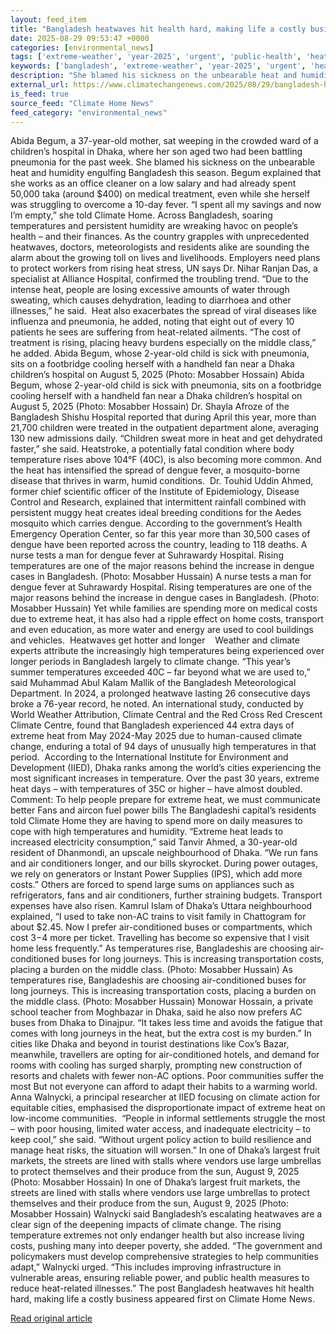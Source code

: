 ```yaml
---
layout: feed_item
title: "Bangladesh heatwaves hit health hard, making life a costly business"
date: 2025-08-29 09:53:47 +0000
categories: [environmental_news]
tags: ['extreme-weather', 'year-2025', 'urgent', 'public-health', 'heatwave', 'climate-health']
keywords: ['bangladesh', 'extreme-weather', 'year-2025', 'urgent', 'heatwaves', 'public-health', 'heatwave', 'health']
description: "She blamed his sickness on the unbearable heat and humidity engulfing Bangladesh this season"
external_url: https://www.climatechangenews.com/2025/08/29/bangladesh-heatwaves-hit-health-hard-making-life-a-costly-business/
is_feed: true
source_feed: "Climate Home News"
feed_category: "environmental_news"
---
```


Abida Begum, a 37-year-old mother, sat weeping in the crowded ward of a children&#8217;s hospital in Dhaka, where her son aged two had been battling pneumonia for the past week. She blamed his sickness on the unbearable heat and humidity engulfing Bangladesh this season. Begum explained that she works as an office cleaner on a low salary and had already spent 50,000 taka (around $400) on medical treatment, even while she herself was struggling to overcome a 10-day fever. “I spent all my savings and now I’m empty,” she told Climate Home. Across Bangladesh, soaring temperatures and persistent humidity are wreaking havoc on people’s health &#8211; and their finances. As the country grapples with unprecedented heatwaves, doctors, meteorologists and residents alike are sounding the alarm about the growing toll on lives and livelihoods. Employers need plans to protect workers from rising heat stress, UN says Dr. Nihar Ranjan Das, a specialist at Alliance Hospital, confirmed the troubling trend. “Due to the intense heat, people are losing excessive amounts of water through sweating, which causes dehydration, leading to diarrhoea and other illnesses,” he said.&nbsp; Heat also exacerbates the spread of viral diseases like influenza and pneumonia, he added, noting that eight out of every 10 patients he sees are suffering from heat-related ailments. “The cost of treatment is rising, placing heavy burdens especially on the middle class,” he added. Abida Begum, whose 2-year-old child is sick with pneumonia, sits on a footbridge cooling herself with a handheld fan near a Dhaka children&#8217;s hospital on August 5, ‎2025 (Photo: Mosabber Hossain) Abida Begum, whose 2-year-old child is sick with pneumonia, sits on a footbridge cooling herself with a handheld fan near a Dhaka children&#8217;s hospital on August 5, ‎2025 (Photo: Mosabber Hossain) Dr. Shayla Afroze of the Bangladesh Shishu Hospital reported that during April this year, more than 21,700 children were treated in the outpatient department alone, averaging 130 new admissions daily. “Children sweat more in heat and get dehydrated faster,” she said. Heatstroke, a potentially fatal condition where body temperature rises above 104°F (40C), is also becoming more common. And the heat has intensified the spread of dengue fever, a mosquito-borne disease that thrives in warm, humid conditions.&nbsp; Dr. Touhid Uddin Ahmed, former chief scientific officer of the Institute of Epidemiology, Disease Control and Research, explained that intermittent rainfall combined with persistent muggy heat creates ideal breeding conditions for the Aedes mosquito which carries dengue. According to the government&#8217;s Health Emergency Operation Center, so far this year more than 30,500 cases of dengue have been reported across the country, leading to 118 deaths. A nurse tests a man for dengue fever at Suhrawardy Hospital. Rising temperatures are one of the major reasons behind the increase in dengue cases in Bangladesh. (Photo: Mosabber Hussain) A nurse tests a man for dengue fever at Suhrawardy Hospital. Rising temperatures are one of the major reasons behind the increase in dengue cases in Bangladesh. (Photo: Mosabber Hussain) Yet while families are spending more on medical costs due to extreme heat, it has also had a ripple effect on home costs, transport and even education, as more water and energy are used to cool buildings and vehicles.&nbsp; Heatwaves get hotter and longer&nbsp;&nbsp;&nbsp; Weather and climate experts attribute the increasingly high temperatures being experienced over longer periods in Bangladesh largely to climate change. “This year’s summer temperatures exceeded 40C &#8211; far beyond what we are used to,” said Muhammad Abul Kalam Mallik of the Bangladesh Meteorological Department. In 2024, a prolonged heatwave lasting 26 consecutive days broke a 76-year record, he noted. An international study, conducted by World Weather Attribution, Climate Central and the Red Cross Red Crescent Climate Centre, found that Bangladesh experienced 44 extra days of extreme heat from May 2024-May 2025 due to human-caused climate change, enduring a total of 94 days of unusually high temperatures in that period.&nbsp; According to the International Institute for Environment and Development (IIED), Dhaka ranks among the world’s cities experiencing the most significant increases in temperature. Over the past 30 years, extreme heat days &#8211; with temperatures of 35C or higher &#8211; have almost doubled. Comment: To help people prepare for extreme heat, we must communicate better Fans and aircon fuel power bills The Bangladeshi capital’s residents told Climate Home they are having to spend more on daily measures to cope with high temperatures and humidity. “Extreme heat leads to increased electricity consumption,” said Tanvir Ahmed, a 30-year-old resident of Dhanmondi, an upscale neighbourhood of Dhaka. “We run fans and air conditioners longer, and our bills skyrocket. During power outages, we rely on generators or Instant Power Supplies (IPS), which add more costs.” Others are forced to spend large sums on appliances such as refrigerators, fans and air conditioners, further straining budgets. Transport expenses have also risen. Kamrul Islam of Dhaka’s Uttara neighbourhood explained, “I used to take non-AC trains to visit family in Chattogram for about $2.45. Now I prefer air-conditioned buses or compartments, which cost $3-$4 more per ticket. Travelling has become so expensive that I visit home less frequently.” As temperatures rise, Bangladeshis are choosing air-conditioned buses for long journeys. This is increasing transportation costs, placing a burden on the middle class. (Photo: Mosabber Hussain) As temperatures rise, Bangladeshis are choosing air-conditioned buses for long journeys. This is increasing transportation costs, placing a burden on the middle class. (Photo: Mosabber Hussain) Monowar Hossain, a private school teacher from Moghbazar in Dhaka, said he also now prefers AC buses from Dhaka to Dinajpur. “It takes less time and avoids the fatigue that comes with long journeys in the heat, but the extra cost is my burden.” In cities like Dhaka and beyond in tourist destinations like Cox’s Bazar, meanwhile, travellers are opting for air-conditioned hotels, and demand for rooms with cooling has surged sharply, prompting new construction of resorts and chalets with fewer non-AC options. Poor communities suffer the most But not everyone can afford to adapt their habits to a warming world. Anna Walnycki, a principal researcher at IIED focusing on climate action for equitable cities, emphasised the disproportionate impact of extreme heat on low-income communities.&nbsp; “People in informal settlements struggle the most &#8211; with poor housing, limited water access, and inadequate electricity &#8211; to keep cool,” she said. “Without urgent policy action to build resilience and manage heat risks, the situation will worsen.” In one of Dhaka&#8217;s largest fruit markets, the streets are lined with stalls where vendors use large umbrellas to protect themselves and their produce from the sun, August 9, 2025 (Photo: Mosabber Hossain) In one of Dhaka&#8217;s largest fruit markets, the streets are lined with stalls where vendors use large umbrellas to protect themselves and their produce from the sun, August 9, 2025 (Photo: Mosabber Hossain) Walnycki said Bangladesh’s escalating heatwaves are a clear sign of the deepening impacts of climate change. The rising temperature extremes not only endanger health but also increase living costs, pushing many into deeper poverty, she added. “The government and policymakers must develop comprehensive strategies to help communities adapt,” Walnycki urged. “This includes improving infrastructure in vulnerable areas, ensuring reliable power, and public health measures to reduce heat-related illnesses.” The post Bangladesh heatwaves hit health hard, making life a costly business appeared first on Climate Home News.

[Read original article](https://www.climatechangenews.com/2025/08/29/bangladesh-heatwaves-hit-health-hard-making-life-a-costly-business/)
